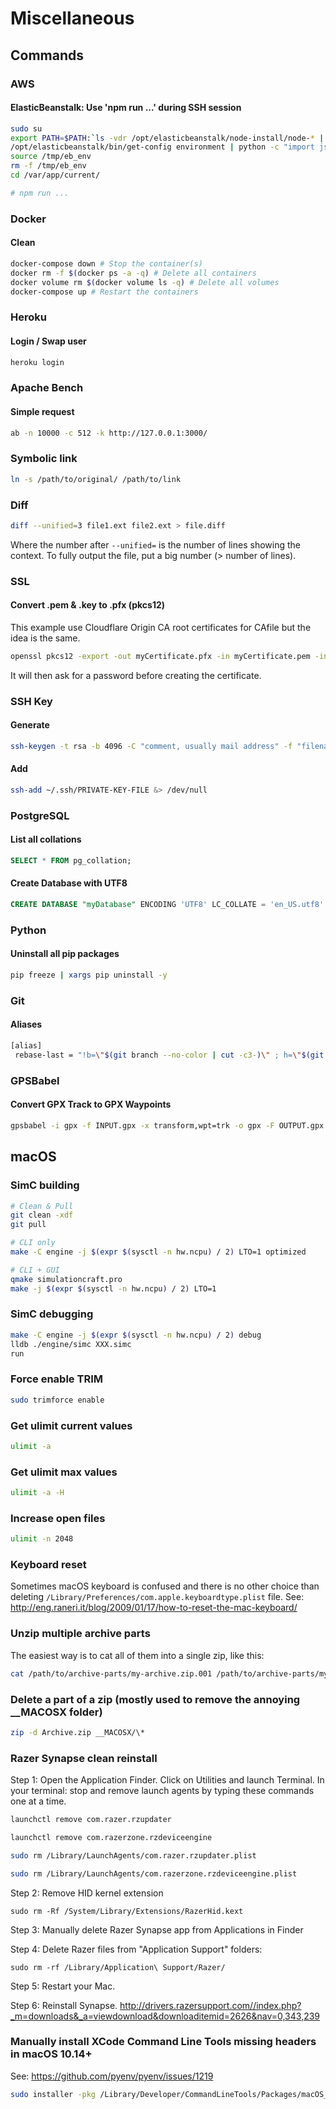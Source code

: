 # Miscellaneous

## Commands

### AWS

#### ElasticBeanstalk: Use 'npm run ...' during SSH session

```bash
sudo su
export PATH=$PATH:`ls -vdr /opt/elasticbeanstalk/node-install/node-* | head -1`/bin
/opt/elasticbeanstalk/bin/get-config environment | python -c "import json,sys; obj=json.load(sys.stdin); f = open('/tmp/eb_env', 'w'); f.write('\n'.join(map(lambda x: 'export ' + x[0] + '=' + x[1], obj.iteritems())))"
source /tmp/eb_env
rm -f /tmp/eb_env
cd /var/app/current/

# npm run ...
```

### Docker

#### Clean

```bash
docker-compose down # Stop the container(s)
docker rm -f $(docker ps -a -q) # Delete all containers
docker volume rm $(docker volume ls -q) # Delete all volumes
docker-compose up # Restart the containers
```

### Heroku

#### Login / Swap user

```bash
heroku login
```

### Apache Bench

#### Simple request

```bash
ab -n 10000 -c 512 -k http://127.0.0.1:3000/
```

### Symbolic link

```bash
ln -s /path/to/original/ /path/to/link
```

### Diff

```bash
diff --unified=3 file1.ext file2.ext > file.diff
```

Where the number after `--unified=` is the number of lines showing the context. To fully output the file, put a big number (> number of lines).

### SSL

#### Convert .pem & .key to .pfx (pkcs12)

This example use Cloudflare Origin CA root certificates for CAfile but the idea is the same.

```bash
openssl pkcs12 -export -out myCertificate.pfx -in myCertificate.pem -inkey myCertificate.key -CAfile origin_ca_rsa_root.pem
```

It will then ask for a password before creating the certificate.

### SSH Key

#### Generate

```bash
ssh-keygen -t rsa -b 4096 -C "comment, usually mail address" -f "filename, usually username-Platform"
```

#### Add

```bash
ssh-add ~/.ssh/PRIVATE-KEY-FILE &> /dev/null
```

### PostgreSQL

#### List all collations

```sql
SELECT * FROM pg_collation;
```

#### Create Database with UTF8

```sql
CREATE DATABASE "myDatabase" ENCODING 'UTF8' LC_COLLATE = 'en_US.utf8' LC_CTYPE = 'en_US.utf8' TEMPLATE template0;
```

### Python

#### Uninstall all pip packages

```bash
pip freeze | xargs pip uninstall -y
```

### Git

#### Aliases

```bash
[alias]
 rebase-last = "!b=\"$(git branch --no-color | cut -c3-)\" ; h=\"$(git rev-parse $b)\" ; echo \"Current branch: $b $h\" ; c=\"$(git rev-parse $b)\" ; echo \"Recreating $b branch with initial commit $c ...\" ; git checkout --orphan new-start $c ; git commit -C $c ; git rebase --onto new-start $c $b ; git branch -d new-start ; git gc"
```

### GPSBabel

#### Convert GPX Track to GPX Waypoints

```bash
gpsbabel -i gpx -f INPUT.gpx -x transform,wpt=trk -o gpx -F OUTPUT.gpx
```

## macOS

### SimC building

```bash
# Clean & Pull
git clean -xdf
git pull

# CLI only
make -C engine -j $(expr $(sysctl -n hw.ncpu) / 2) LTO=1 optimized

# CLI + GUI
qmake simulationcraft.pro
make -j $(expr $(sysctl -n hw.ncpu) / 2) LTO=1
```

### SimC debugging

```bash
make -C engine -j $(expr $(sysctl -n hw.ncpu) / 2) debug
lldb ./engine/simc XXX.simc
run
```

### Force enable TRIM

```bash
sudo trimforce enable
```

### Get ulimit current values

```bash
ulimit -a
```

### Get ulimit max values

```bash
ulimit -a -H
```

### Increase open files

```bash
ulimit -n 2048
```

### Keyboard reset

Sometimes macOS keyboard is confused and there is no other choice than deleting `/Library/Preferences/com.apple.keyboardtype.plist` file.
See: <http://eng.raneri.it/blog/2009/01/17/how-to-reset-the-mac-keyboard/>

### Unzip multiple archive parts

The easiest way is to cat all of them into a single zip, like this:

```bash
cat /path/to/archive-parts/my-archive.zip.001 /path/to/archive-parts/my-archive.zip.002 /path/to/archive-parts/my-archive.zip.003 > my-archive.zip
```

### Delete a part of a zip (mostly used to remove the annoying __MACOSX folder)

```bash
zip -d Archive.zip __MACOSX/\*
```

### Razer Synapse clean reinstall

Step 1: Open the Application Finder. Click on Utilities and launch Terminal. In your terminal: stop and remove launch agents by typing these commands one at a time.

```bash
launchctl remove com.razer.rzupdater

launchctl remove com.razerzone.rzdeviceengine

sudo rm /Library/LaunchAgents/com.razer.rzupdater.plist

sudo rm /Library/LaunchAgents/com.razerzone.rzdeviceengine.plist
```

Step 2: Remove HID kernel extension

```
sudo rm -Rf /System/Library/Extensions/RazerHid.kext
```

Step 3: Manually delete Razer Synapse app from Applications in Finder

Step 4: Delete Razer files from "Application Support" folders:

```
sudo rm -rf /Library/Application\ Support/Razer/
```

Step 5: Restart your Mac.

Step 6: Reinstall Synapse. <http://drivers.razersupport.com//index.php?_m=downloads&_a=viewdownload&downloaditemid=2626&nav=0,343,239>

### Manually install XCode Command Line Tools missing headers in macOS 10.14+

See: <https://github.com/pyenv/pyenv/issues/1219>

```bash
sudo installer -pkg /Library/Developer/CommandLineTools/Packages/macOS_SDK_headers_for_macOS_10.14.pkg -target /
```

